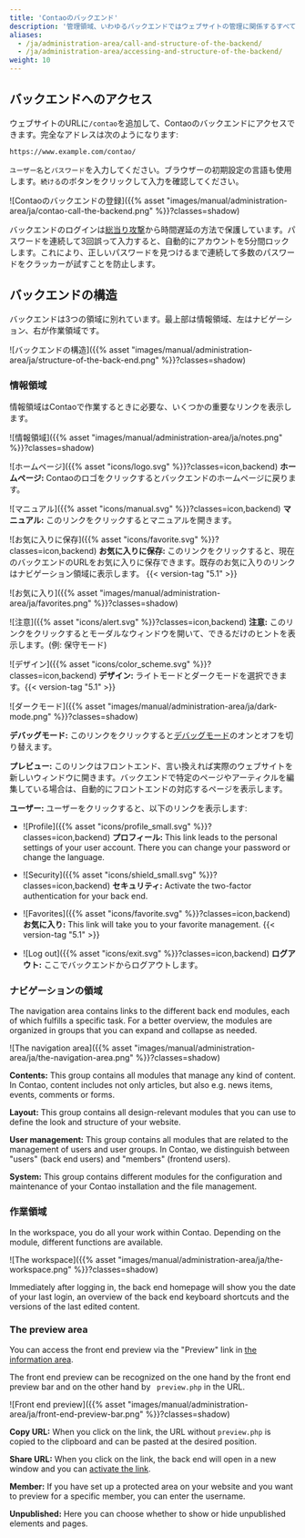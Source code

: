 ```yaml
---
title: 'Contaoのバックエンド'
description: '管理領域、いわゆるバックエンドではウェブサイトの管理に関係するすべての作業を行えます。'
aliases:
  - /ja/administration-area/call-and-structure-of-the-backend/
  - /ja/administration-area/accessing-and-structure-of-the-backend/
weight: 10
---
```


## バックエンドへのアクセス

ウェブサイトのURLに`/contao`を追加して、Contaoのバックエンドにアクセスできます。完全なアドレスは次のようになります:

`https://www.example.com/contao/`

`ユーザー名`と`パスワード`を入力してください。ブラウザーの初期設定の言語も使用します。`続ける`のボタンをクリックして入力を確認してください。

![Contaoのバックエンドの登録]({{% asset "images/manual/administration-area/ja/contao-call-the-backend.png" %}}?classes=shadow)

バックエンドのログインは[総当り攻撃](https://ja.wikipedia.org/wiki/%E7%B7%8F%E5%BD%93%E3%81%9F%E3%82%8A%E6%94%BB%E6%92%83)から時間遅延の方法で保護しています。パスワードを連続して3回誤って入力すると、自動的にアカウントを5分間ロックします。これにより、正しいパスワードを見つけるまで連続して多数のパスワードをクラッカーが試すことを防止します。


## バックエンドの構造

バックエンドは3つの領域に別れています。最上部は情報領域、左はナビゲーション、右が作業領域です。

![バックエンドの構造]({{% asset "images/manual/administration-area/ja/structure-of-the-back-end.png" %}}?classes=shadow)


### 情報領域

情報領域はContaoで作業するときに必要な、いくつかの重要なリンクを表示します。

![情報領域]({{% asset "images/manual/administration-area/ja/notes.png" %}}?classes=shadow)

![ホームページ]({{% asset "icons/logo.svg" %}}?classes=icon,backend) **ホームページ:** Contaoのロゴをクリックするとバックエンドのホームページに戻ります。

![マニュアル]({{% asset "icons/manual.svg" %}}?classes=icon,backend) **マニュアル:** このリンクをクリックするとマニュアルを開きます。

![お気に入りに保存]({{% asset "icons/favorite.svg" %}}?classes=icon,backend)  **お気に入りに保存:** このリンクをクリックすると、現在のバックエンドのURLをお気に入りに保存できます。既存のお気に入りのリンクはナビゲーション領域に表示します。
{{< version-tag "5.1" >}}

![お気に入り]({{% asset "images/manual/administration-area/ja/favorites.png" %}}?classes=shadow)

![注意]({{% asset "icons/alert.svg" %}}?classes=icon,backend) **注意:** このリンクをクリックするとモーダルなウィンドウを開いて、できるだけのヒントを表示します。(例: 保守モード)

![デザイン]({{% asset "icons/color_scheme.svg" %}}?classes=icon,backend) **デザイン:** ライトモードとダークモードを選択できます。{{< version-tag "5.1" >}}

![ダークモード]({{% asset "images/manual/administration-area/ja/dark-mode.png" %}}?classes=shadow)

**デバッグモード:** このリンクをクリックすると[デバッグモード](/ja/system/debug-mode/)のオンとオフを切り替えます。

**プレビュー:** このリンクはフロントエンド、言い換えれば実際のウェブサイトを新しいウィンドウに開きます。バックエンドで特定のページやアーティクルを編集している場合は、自動的にフロントエンドの対応するページを表示します。

**ユーザー:** ユーザーをクリックすると、以下のリンクを表示します:

  + ![Profile]({{% asset "icons/profile_small.svg" %}}?classes=icon,backend) **プロフィール:** This link leads to the personal settings of your user account. There you can change your password or change the language.

  + ![Security]({{% asset "icons/shield_small.svg" %}}?classes=icon,backend) **セキュリティ:** Activate the two-factor authentication for your back end.

  + ![Favorites]({{% asset "icons/favorite.svg" %}}?classes=icon,backend) **お気に入り:** This link will take you to your favorite management. {{< version-tag "5.1" >}}

  + ![Log out]({{% asset "icons/exit.svg" %}}?classes=icon,backend) **ログアウト:** ここでバックエンドからログアウトします。


### ナビゲーションの領域

The navigation area contains links to the different back end modules, each of which fulfills a specific task. For a 
better overview, the modules are organized in groups that you can expand and collapse as needed.

![The navigation area]({{% asset "images/manual/administration-area/ja/the-navigation-area.png" %}}?classes=shadow)

**Contents:** This group contains all modules that manage any kind of content. In Contao, content includes not only 
articles, but also e.g. news items, events, comments or forms.

**Layout:** This group contains all design-relevant modules that you can use to define the look and structure of your 
website.

**User management:** This group contains all modules that are related to the management of users and user groups. In 
Contao, we distinguish between "users" (back end users) and "members" (frontend users).

**System:** This group contains different modules for the configuration and maintenance of your Contao installation and 
the file management.


### 作業領域

In the workspace, you do all your work within Contao. Depending on the module, different functions are available.

![The workspace]({{% asset "images/manual/administration-area/ja/the-workspace.png" %}}?classes=shadow)

Immediately after logging in, the back end homepage will show you the date of your last login, an overview of the back 
end keyboard shortcuts and the versions of the last edited content.


### The preview area

You can access the front end preview via the "Preview" link in [the information area](#the-information-area).

The front end preview can be recognized on the one hand by the front end preview bar and on the other hand by `
preview.php` in the URL.

![Front end preview]({{% asset "images/manual/administration-area/ja/front-end-preview-bar.png" %}}?classes=shadow)

**Copy URL:** When you click on the link, the URL without `preview.php` is copied to the clipboard and can be pasted at 
the desired position.

**Share URL:** When you click on the link, the back end will open in a new window and you can [activate the link](../../system/preview-links/).

**Member:** If you have set up a protected area on your website and you want to preview for a specific
member, you can enter the username.

**Unpublished:** Here you can choose whether to show or hide unpublished elements and pages.